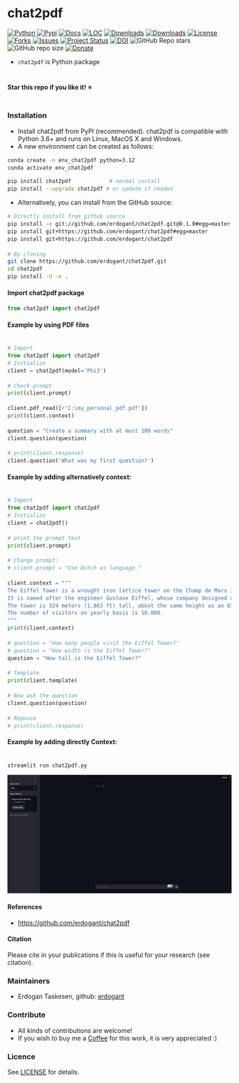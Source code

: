 # chat2pdf

[![Python](https://img.shields.io/pypi/pyversions/chat2pdf)](https://img.shields.io/pypi/pyversions/chat2pdf)
[![Pypi](https://img.shields.io/pypi/v/chat2pdf)](https://pypi.org/project/chat2pdf/)
[![Docs](https://img.shields.io/badge/Sphinx-Docs-Green)](https://erdogant.github.io/chat2pdf/)
[![LOC](https://sloc.xyz/github/erdogant/chat2pdf/?category=code)](https://github.com/erdogant/chat2pdf/)
[![Downloads](https://static.pepy.tech/personalized-badge/chat2pdf?period=month&units=international_system&left_color=grey&right_color=brightgreen&left_text=PyPI%20downloads/month)](https://pepy.tech/project/chat2pdf)
[![Downloads](https://static.pepy.tech/personalized-badge/chat2pdf?period=total&units=international_system&left_color=grey&right_color=brightgreen&left_text=Downloads)](https://pepy.tech/project/chat2pdf)
[![License](https://img.shields.io/badge/license-MIT-green.svg)](https://github.com/erdogant/chat2pdf/blob/master/LICENSE)
[![Forks](https://img.shields.io/github/forks/erdogant/chat2pdf.svg)](https://github.com/erdogant/chat2pdf/network)
[![Issues](https://img.shields.io/github/issues/erdogant/chat2pdf.svg)](https://github.com/erdogant/chat2pdf/issues)
[![Project Status](http://www.repostatus.org/badges/latest/active.svg)](http://www.repostatus.org/#active)
[![DOI](https://zenodo.org/badge/228166657.svg)](https://zenodo.org/badge/latestdoi/228166657)
![GitHub Repo stars](https://img.shields.io/github/stars/erdogant/chat2pdf)
![GitHub repo size](https://img.shields.io/github/repo-size/erdogant/chat2pdf)
[![Donate](https://img.shields.io/badge/Support%20this%20project-grey.svg?logo=github%20sponsors)](https://erdogant.github.io/chat2pdf/pages/html/Documentation.html#)
<!---[![BuyMeCoffee](https://img.shields.io/badge/buymea-coffee-yellow.svg)](https://www.buymeacoffee.com/erdogant)-->
<!---[![Coffee](https://img.shields.io/badge/coffee-black-grey.svg)](https://erdogant.github.io/donate/?currency=USD&amount=5)-->

* ``chat2pdf`` is Python package

# 
**Star this repo if you like it! ⭐️**
#


### Installation
* Install chat2pdf from PyPI (recommended). chat2pdf is compatible with Python 3.6+ and runs on Linux, MacOS X and Windows. 
* A new environment can be created as follows:

```bash
conda create -n env_chat2pdf python=3.12
conda activate env_chat2pdf
```

```bash
pip install chat2pdf            # normal install
pip install --upgrade chat2pdf # or update if needed
```

* Alternatively, you can install from the GitHub source:
```bash
# Directly install from github source
pip install -e git://github.com/erdogant/chat2pdf.git@0.1.0#egg=master
pip install git+https://github.com/erdogant/chat2pdf#egg=master
pip install git+https://github.com/erdogant/chat2pdf

# By cloning
git clone https://github.com/erdogant/chat2pdf.git
cd chat2pdf
pip install -U -e .
```  

#### Import chat2pdf package
```python
from chat2pdf import chat2pdf
```

#### Example by using PDF files
```python

# Import
from chat2pdf import chat2pdf
# Initialize
client = chat2pdf(model='Phi3')

# Check prompt
print(client.prompt)

client.pdf_read([r'C:\my_personal_pdf.pdf'])
print(client.context)

question = "Create a summary with at most 100 words"
client.question(question)

# print(client.response)
client.question('What was my first question?')

```


#### Example by adding alternatively context:
```python

# Import
from chat2pdf import chat2pdf
# Initialize
client = chat2pdf()

# print the prompt text
print(client.prompt)

# Change prompt:
# client.prompt = "Use Dutch as language."

client.context = """
The Eiffel Tower is a wrought iron lattice tower on the Champ de Mars in Paris, France.
It is named after the engineer Gustave Eiffel, whose company designed and built the tower.
The tower is 324 meters (1,063 ft) tall, about the same height as an 81-story building, and the tallest structure in Paris.
The number of visitors on yearly basis is 10.000.
"""
print(client.context)

# question = "How many people visit the Eiffel Tower?"
# question = "How width is the Eiffel Tower?"
question = "How tall is the Eiffel Tower?"

# Template
print(client.template)

# Now ask the question
client.question(question)

# Reponse
# print(client.response)

```

#### Example by adding directly Context:
```Bash

streamlit run chat2pdf.py

```

<p align="center">
  <img src="https://github.com/erdogant/chat2pdf/blob/master/docs/figs/screenshot_gui.png" width="600" />
</p>


#### References
* https://github.com/erdogant/chat2pdf

#### Citation
Please cite in your publications if this is useful for your research (see citation).
   
### Maintainers
* Erdogan Taskesen, github: [erdogant](https://github.com/erdogant)

### Contribute
* All kinds of contributions are welcome!
* If you wish to buy me a <a href="https://www.buymeacoffee.com/erdogant">Coffee</a> for this work, it is very appreciated :)

### Licence
See [LICENSE](LICENSE) for details.
